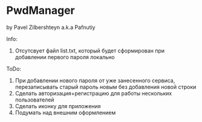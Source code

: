 # PwdManager
by Pavel Zilbershteyn a.k.a Pafnutiy

Info:
1) Отсутсвует файл list.txt, который будет сформирован при добавлении первого пароля локально

ToDo:
1) При добавлении нового пароля от уже занесенного сервиса, перезаписывать старый пароль новым без добавления новой строки
2) Сделать авторизация+регистрацию для работы нескольких пользователей
3) Сделать иконку для приложения
4) Подумать над внешним оформлением
